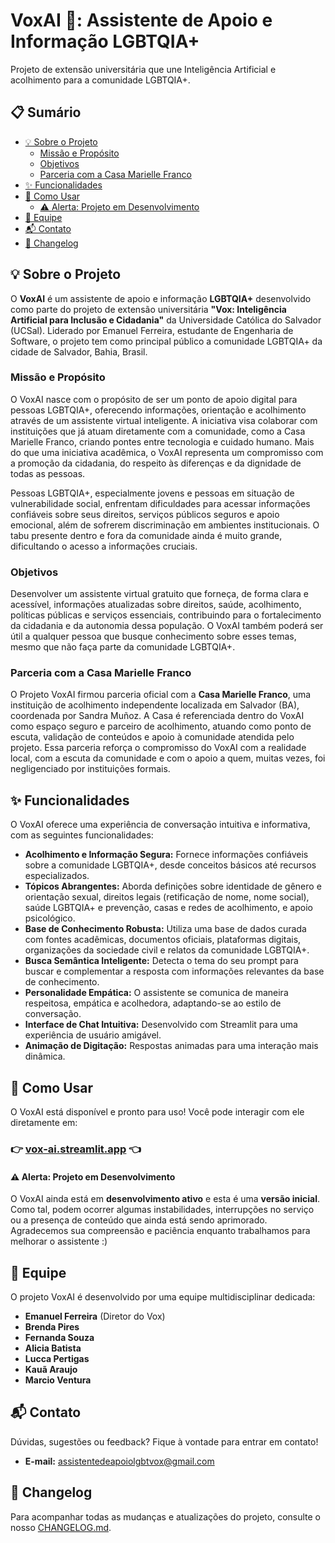 # VoxAI 🌈: Assistente de Apoio e Informação LGBTQIA+

Projeto de extensão universitária que une Inteligência Artificial e acolhimento para a comunidade LGBTQIA+.


## 📋 Sumário
* [💡 Sobre o Projeto](#-sobre-o-projeto)
    * [Missão e Propósito](#missão-e-propósito)
    * [Objetivos](#objetivos)
    * [Parceria com a Casa Marielle Franco](#parceria-com-a-casa-marielle-franco)
* [✨ Funcionalidades](#-funcionalidades)
* [🚀 Como Usar](#-como-usar)
   * [⚠️ Alerta: Projeto em Desenvolvimento](#-alerta-projeto-em-desenvolvimento)
* [👥 Equipe](#-equipe)
* [📬 Contato](#-contato)
* [📝 Changelog](#-changelog)

## 💡 Sobre o Projeto
O **VoxAI** é um assistente de apoio e informação **LGBTQIA+** desenvolvido como parte do projeto de extensão universitária **"Vox: Inteligência Artificial para Inclusão e Cidadania"** da Universidade Católica do Salvador (UCSal). Liderado por Emanuel Ferreira, estudante de Engenharia de Software, o projeto tem como principal público a comunidade LGBTQIA+ da cidade de Salvador, Bahia, Brasil.

### Missão e Propósito
O VoxAI nasce com o propósito de ser um ponto de apoio digital para pessoas LGBTQIA+, oferecendo informações, orientação e acolhimento através de um assistente virtual inteligente. A iniciativa visa colaborar com instituições que já atuam diretamente com a comunidade, como a Casa Marielle Franco, criando pontes entre tecnologia e cuidado humano. Mais do que uma iniciativa acadêmica, o VoxAI representa um compromisso com a promoção da cidadania, do respeito às diferenças e da dignidade de todas as pessoas.

Pessoas LGBTQIA+, especialmente jovens e pessoas em situação de vulnerabilidade social, enfrentam dificuldades para acessar informações confiáveis sobre seus direitos, serviços públicos seguros e apoio emocional, além de sofrerem discriminação em ambientes institucionais. O tabu presente dentro e fora da comunidade ainda é muito grande, dificultando o acesso a informações cruciais.

### Objetivos

Desenvolver um assistente virtual gratuito que forneça, de forma clara e acessível, informações atualizadas sobre direitos, saúde, acolhimento, políticas públicas e serviços essenciais, contribuindo para o fortalecimento da cidadania e da autonomia dessa população. O VoxAI também poderá ser útil a qualquer pessoa que busque conhecimento sobre esses temas, mesmo que não faça parte da comunidade LGBTQIA+.

### Parceria com a Casa Marielle Franco

O Projeto VoxAI firmou parceria oficial com a **Casa Marielle Franco**, uma instituição de acolhimento independente localizada em Salvador (BA), coordenada por Sandra Muñoz. A Casa é referenciada dentro do VoxAI como espaço seguro e parceiro de acolhimento, atuando como ponto de escuta, validação de conteúdos e apoio à comunidade atendida pelo projeto. Essa parceria reforça o compromisso do VoxAI com a realidade local, com a escuta da comunidade e com o apoio a quem, muitas vezes, foi negligenciado por instituições formais.

## ✨ Funcionalidades

O VoxAI oferece uma experiência de conversação intuitiva e informativa, com as seguintes funcionalidades:

* **Acolhimento e Informação Segura:** Fornece informações confiáveis sobre a comunidade LGBTQIA+, desde conceitos básicos até recursos especializados.
* **Tópicos Abrangentes:** Aborda definições sobre identidade de gênero e orientação sexual, direitos legais (retificação de nome, nome social), saúde LGBTQIA+ e prevenção, casas e redes de acolhimento, e apoio psicológico.
* **Base de Conhecimento Robusta:** Utiliza uma base de dados curada com fontes acadêmicas, documentos oficiais, plataformas digitais, organizações da sociedade civil e relatos da comunidade LGBTQIA+.
* **Busca Semântica Inteligente:** Detecta o tema do seu prompt para buscar e complementar a resposta com informações relevantes da base de conhecimento.
* **Personalidade Empática:** O assistente se comunica de maneira respeitosa, empática e acolhedora, adaptando-se ao estilo de conversação.
* **Interface de Chat Intuitiva:** Desenvolvido com Streamlit para uma experiência de usuário amigável.
* **Animação de Digitação:** Respostas animadas para uma interação mais dinâmica.

## 🚀 Como Usar

O VoxAI está disponível e pronto para uso! Você pode interagir com ele diretamente em:

### 👉 [**vox-ai.streamlit.app**](https://vox-ai.streamlit.app) 👈

#### ⚠️ Alerta: Projeto em Desenvolvimento

O VoxAI ainda está em **desenvolvimento ativo** e esta é uma **versão inicial**. Como tal, podem ocorrer algumas instabilidades, interrupções no serviço ou a presença de conteúdo que ainda está sendo aprimorado. Agradecemos sua compreensão e paciência enquanto trabalhamos para melhorar o assistente :)

## 👥 Equipe
O projeto VoxAI é desenvolvido por uma equipe multidisciplinar dedicada:

* **Emanuel Ferreira** (Diretor do Vox)
* **Brenda Pires** 
* **Fernanda Souza**
* **Alicia Batista**
* **Lucca Pertigas**
* **Kauã Araujo**
* **Marcio Ventura**

## 📬 Contato

Dúvidas, sugestões ou feedback? Fique à vontade para entrar em contato!

* **E-mail:** [assistentedeapoiolgbtvox@gmail.com](mailto:assistentedeapoiolgbtvox@gmail.com)

## 📝 Changelog

Para acompanhar todas as mudanças e atualizações do projeto, consulte o nosso [CHANGELOG.md](CHANGELOG.md).


